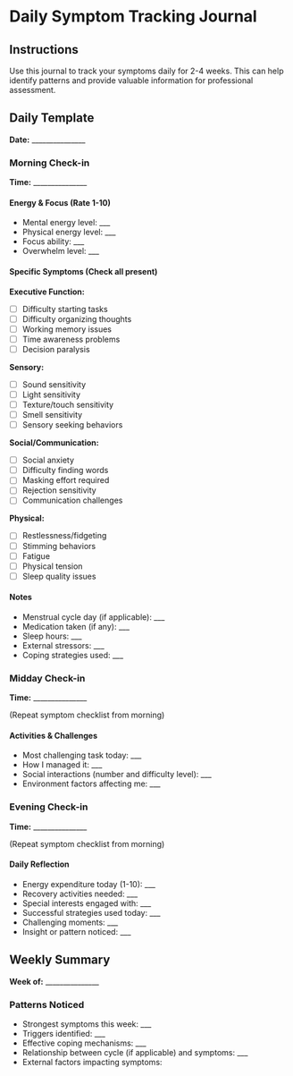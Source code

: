 # Daily Symptom Tracking Journal

## Instructions
Use this journal to track your symptoms daily for 2-4 weeks. This can help identify patterns and provide valuable information for professional assessment.

## Daily Template

**Date:** _______________

### Morning Check-in
**Time:** _______________

#### Energy & Focus (Rate 1-10)
- Mental energy level: ___
- Physical energy level: ___
- Focus ability: ___
- Overwhelm level: ___

#### Specific Symptoms (Check all present)
**Executive Function:**
- [ ] Difficulty starting tasks
- [ ] Difficulty organizing thoughts
- [ ] Working memory issues
- [ ] Time awareness problems
- [ ] Decision paralysis

**Sensory:**
- [ ] Sound sensitivity
- [ ] Light sensitivity
- [ ] Texture/touch sensitivity
- [ ] Smell sensitivity
- [ ] Sensory seeking behaviors

**Social/Communication:**
- [ ] Social anxiety
- [ ] Difficulty finding words
- [ ] Masking effort required
- [ ] Rejection sensitivity
- [ ] Communication challenges

**Physical:**
- [ ] Restlessness/fidgeting
- [ ] Stimming behaviors
- [ ] Fatigue
- [ ] Physical tension
- [ ] Sleep quality issues

#### Notes
- Menstrual cycle day (if applicable): ___
- Medication taken (if any): ___
- Sleep hours: ___
- External stressors: ___
- Coping strategies used: ___

### Midday Check-in
**Time:** _______________

(Repeat symptom checklist from morning)

#### Activities & Challenges
- Most challenging task today: ___
- How I managed it: ___
- Social interactions (number and difficulty level): ___
- Environment factors affecting me: ___

### Evening Check-in
**Time:** _______________

(Repeat symptom checklist from morning)

#### Daily Reflection
- Energy expenditure today (1-10): ___
- Recovery activities needed: ___
- Special interests engaged with: ___
- Successful strategies used today: ___
- Challenging moments: ___
- Insight or pattern noticed: ___

## Weekly Summary

**Week of:** _______________

### Patterns Noticed
- Strongest symptoms this week: ___
- Triggers identified: ___
- Effective coping mechanisms: ___
- Relationship between cycle (if applicable) and symptoms: ___
- External factors impacting symptoms: 